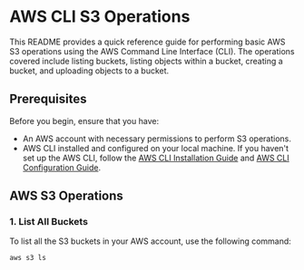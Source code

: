# AWS CLI S3 Operations

This README provides a quick reference guide for performing basic AWS S3 operations using the AWS Command Line Interface (CLI). The operations covered include listing buckets, listing objects within a bucket, creating a bucket, and uploading objects to a bucket.

## Prerequisites

Before you begin, ensure that you have:
- An AWS account with necessary permissions to perform S3 operations.
- AWS CLI installed and configured on your local machine. If you haven't set up the AWS CLI, follow the [AWS CLI Installation Guide](https://docs.aws.amazon.com/cli/latest/userguide/install-cliv2.html) and [AWS CLI Configuration Guide](https://docs.aws.amazon.com/cli/latest/userguide/cli-configure-quickstart.html).

## AWS S3 Operations

### 1. List All Buckets

To list all the S3 buckets in your AWS account, use the following command:

```sh
aws s3 ls
